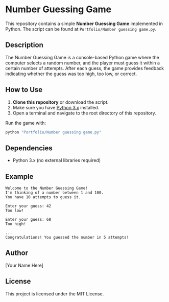 # Number Guessing Game

This repository contains a simple **Number Guessing Game** implemented in Python. The script can be found at `Portfolio/Number guessing game.py`.

## Description

The Number Guessing Game is a console-based Python game where the computer selects a random number, and the player must guess it within a certain number of attempts. After each guess, the game provides feedback indicating whether the guess was too high, too low, or correct.

## How to Use

1. **Clone this repository** or download the script.
2. Make sure you have [Python 3.x](https://www.python.org/downloads/) installed.
3. Open a terminal and navigate to the root directory of this repository.

Run the game with:

```bash
python "Portfolio/Number guessing game.py"
```

## Dependencies

- Python 3.x (no external libraries required)

## Example

```
Welcome to the Number Guessing Game!
I'm thinking of a number between 1 and 100.
You have 10 attempts to guess it.

Enter your guess: 42
Too low!

Enter your guess: 68
Too high!

...
Congratulations! You guessed the number in 5 attempts!
```

## Author

[Your Name Here]

## License

This project is licensed under the MIT License.